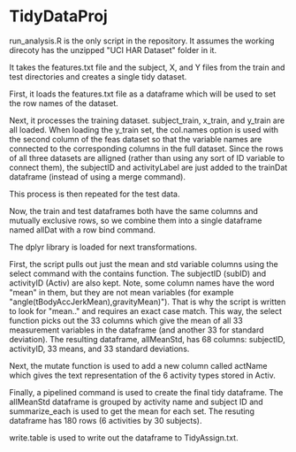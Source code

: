 # TidyDataProj

run_analysis.R is the only script in the repository.  It assumes the working direcoty has the unzipped "UCI HAR Dataset" folder in it.

It takes the features.txt file and the subject, X, and Y files from the train and test directories and creates a single tidy dataset.

First, it loads the features.txt file as a dataframe which will be used to set the row names of the dataset.

Next, it processes the training dataset.  subject_train, x_train, and y_train are all loaded.  When loading the y_train set, the col.names option is used with the second column of the feas dataset so that the variable names are connected to the corresponding columns in the full dataset.  Since the rows of all three datasets are alligned (rather than using any sort of ID variable to connect them), the subjectID and activityLabel are just added to the trainDat dataframe (instead of using a merge command).

This process is then repeated for the test data.

Now, the train and test dataframes both have the same columns and mutually exclusive rows, so we combine them into a single dataframe named allDat with a row bind command.

The dplyr library is loaded for next transformations.

First, the script pulls out just the mean and std variable columns using the select command with the contains function.  The subjectID (subID) and activityID (Activ) are also kept.  Note, some column names have the word "mean" in them, but they are not mean variables (for example "angle(tBodyAccJerkMean),gravityMean)").  That is why the script is written to look for "mean.." and requires an exact case match.  This way, the select function picks out the 33 columns which give the mean of all 33 measurement variables in the dataframe (and another 33 for standard deviation).  The resulting dataframe, allMeanStd, has 68 columns: subjectID, activityID, 33 means, and 33 standard deviations.

Next, the mutate function is used to add a new column called actName which gives the text representation of the 6 activity types stored in Activ.

Finally, a pipelined command is used to create the final tidy dataframe.  The allMeanStd dataframe is grouped by activity name and subject ID and summarize_each is used to get the mean for each set.  The resuting dataframe has 180 rows (6 activities by 30 subjects).

write.table is used to write out the dataframe to TidyAssign.txt.
